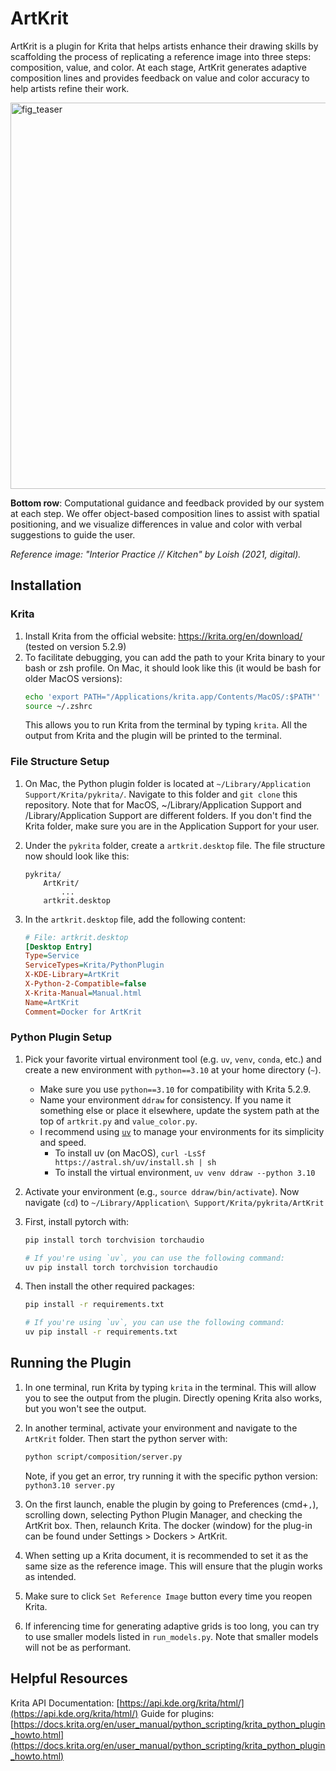 # ArtKrit
ArtKrit is a plugin for Krita that helps artists enhance their drawing skills by scaffolding the process of replicating a reference image into three steps: composition, value, and color. At each stage, ArtKrit generates adaptive composition lines and provides feedback on value and color accuracy to help artists refine their work.

<img width="1062" height="618" alt="fig_teaser" src="https://github.com/user-attachments/assets/3bae40d9-9e91-4251-95b7-b7d251f5a3b5" />

**Bottom row**: Computational guidance and feedback provided by our system at each step. We offer object-based composition lines to assist with spatial positioning, and we visualize differences in value and color with verbal suggestions to guide the user.

*Reference image: "Interior Practice // Kitchen" by Loish (2021, digital).*

## Installation


### Krita
1. Install Krita from the official website: https://krita.org/en/download/ (tested on version 5.2.9)
2. To facilitate debugging, you can add the path to your Krita binary to your bash or zsh profile. On Mac, it should look like this (it would be bash for older MacOS versions):
    ```bash
    echo 'export PATH="/Applications/krita.app/Contents/MacOS/:$PATH"' >> ~/.zshrc
    source ~/.zshrc
    ```
    This allows you to run Krita from the terminal by typing `krita`. All the output from Krita and the plugin will be printed to the terminal.


### File Structure Setup
1. On Mac, the Python plugin folder is located at `~/Library/Application Support/Krita/pykrita/`. Navigate to this folder and `git clone` this repository. Note that for MacOS, ~/Library/Application Support and /Library/Application Support are different folders. If you don't find the Krita folder, make sure you are in the Application Support for your user.

2. Under the `pykrita` folder, create a `artkrit.desktop` file. The file structure now should look like this:
    ```
    pykrita/
        ArtKrit/
            ...
        artkrit.desktop
    ```

3. In the `artkrit.desktop` file, add the following content:
    ```ini
    # File: artkrit.desktop
    [Desktop Entry]
    Type=Service
    ServiceTypes=Krita/PythonPlugin
    X-KDE-Library=ArtKrit
    X-Python-2-Compatible=false
    X-Krita-Manual=Manual.html
    Name=ArtKrit
    Comment=Docker for ArtKrit
    ```


### Python Plugin Setup

1. Pick your favorite virtual environment tool (e.g. `uv`, `venv`, `conda`, etc.) and create a new environment with `python==3.10` at your home directory (`~`).
   - Make sure you use `python==3.10` for compatibility with Krita 5.2.9.
   - Name your environment `ddraw` for consistency. If you name it something else or place it elsewhere, update the system path at the top of `artkrit.py` and `value_color.py`.
   - I recommend using [`uv`](https://docs.astral.sh/uv/) to manage your environments for its simplicity and speed.
     - To install uv (on MacOS), `curl -LsSf https://astral.sh/uv/install.sh | sh`
     - To install the virtual environment, `uv venv ddraw --python 3.10`

2. Activate your environment (e.g., `source ddraw/bin/activate`). Now navigate (`cd`) to `~/Library/Application\ Support/Krita/pykrita/ArtKrit`

3. First, install pytorch with:
    ```bash
    pip install torch torchvision torchaudio

    # If you're using `uv`, you can use the following command:
    uv pip install torch torchvision torchaudio
    ```

4.  Then install the other required packages:
    ```bash
    pip install -r requirements.txt

    # If you're using `uv`, you can use the following command:
    uv pip install -r requirements.txt
    ```

## Running the Plugin
1. In one terminal, run Krita by typing `krita` in the terminal. This will allow you to see the output from the plugin. Directly opening Krita also works, but you won't see the output.

2. In another terminal, activate your environment and navigate to the `ArtKrit` folder. Then start the python server with:
    ```bash
    python script/composition/server.py
    ```
    Note, if you get an error, try running it with the specific python version: `python3.10 server.py`

3. On the first launch, enable the plugin by going to Preferences (cmd+`,`), scrolling down, selecting Python Plugin Manager, and checking the ArtKrit box. Then, relaunch Krita. The docker (window) for the plug-in can be found under Settings > Dockers > ArtKrit.
4. When setting up a Krita document, it is recommended to set it as the same size as the reference image. This will ensure that the plugin works as intended.
5. Make sure to click `Set Reference Image` button every time you reopen Krita.
6. If inferencing time for generating adaptive grids is too long, you can try to use smaller models listed in `run_models.py`. Note that smaller models will not be as performant.


## Helpful Resources
Krita API Documentation: [https://api.kde.org/krita/html/](https://api.kde.org/krita/html/)
Guide for plugins: [https://docs.krita.org/en/user_manual/python_scripting/krita_python_plugin_howto.html](https://docs.krita.org/en/user_manual/python_scripting/krita_python_plugin_howto.html)
